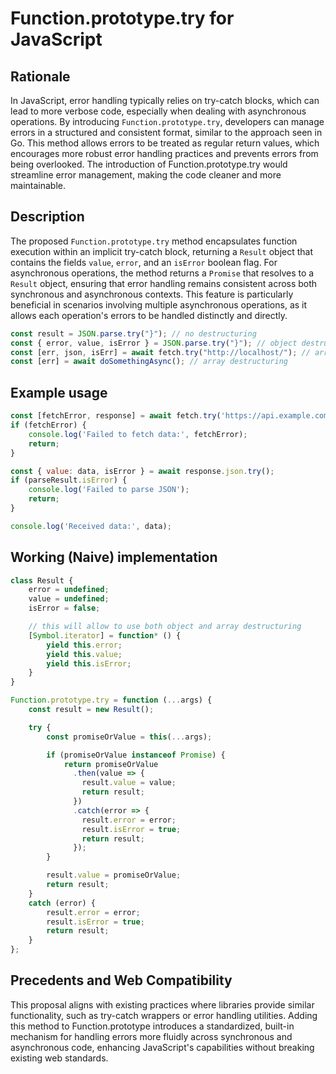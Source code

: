 # Function.prototype.try for JavaScript

## Rationale
In JavaScript, error handling typically relies on try-catch blocks, which can lead to more verbose code, especially when dealing with asynchronous operations. By introducing `Function.prototype.try`, developers can manage errors in a structured and consistent format, similar to the approach seen in Go. This method allows errors to be treated as regular return values, which encourages more robust error handling practices and prevents errors from being overlooked. The introduction of Function.prototype.try would streamline error management, making the code cleaner and more maintainable.

## Description
The proposed `Function.prototype.try` method encapsulates function execution within an implicit try-catch block, returning a `Result` object that contains the fields `value`, `error`, and an `isError` boolean flag. For asynchronous operations, the method returns a `Promise` that resolves to a `Result` object, ensuring that error handling remains consistent across both synchronous and asynchronous contexts. This feature is particularly beneficial in scenarios involving multiple asynchronous operations, as it allows each operation's errors to be handled distinctly and directly.

```js
const result = JSON.parse.try("}"); // no destructuring
const { error, value, isError } = JSON.parse.try("}"); // object destructuring
const [err, json, isErr] = await fetch.try("http://localhost/"); // array destructuring
const [err] = await doSomethingAsync(); // array destructuring
```

## Example usage

```js
const [fetchError, response] = await fetch.try('https://api.example.com/data');
if (fetchError) {
    console.log('Failed to fetch data:', fetchError);
    return;
}

const { value: data, isError } = await response.json.try();
if (parseResult.isError) {
    console.log('Failed to parse JSON');
    return;
}

console.log('Received data:', data);
```

## Working (Naive) implementation
```js
class Result {
    error = undefined;
    value = undefined;
    isError = false;

    // this will allow to use both object and array destructuring
    [Symbol.iterator] = function* () {
        yield this.error;
        yield this.value;
        yield this.isError;
    }
}

Function.prototype.try = function (...args) {
    const result = new Result();

    try {
        const promiseOrValue = this(...args);

        if (promiseOrValue instanceof Promise) {
            return promiseOrValue
              .then(value => {
                result.value = value;
                return result;
              })
              .catch(error => {
                result.error = error;
                result.isError = true;
                return result;
              });
        }

        result.value = promiseOrValue;
        return result;
    }
    catch (error) {
        result.error = error;
        result.isError = true;
        return result;
    }
};
```

## Precedents and Web Compatibility

This proposal aligns with existing practices where libraries provide similar functionality, such as try-catch wrappers or error handling utilities. Adding this method to Function.prototype introduces a standardized, built-in mechanism for handling errors more fluidly across synchronous and asynchronous code, enhancing JavaScript's capabilities without breaking existing web standards.
